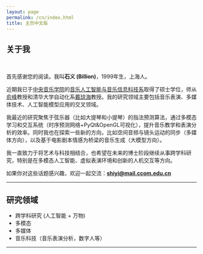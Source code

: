 ```yaml
---
layout: page
permalink: /cn/index.html
title: 主页中文版
---
```


## 关于我
<br>
<img title="" src="https://shiyi099.github.io/homepage/images/Yi Shi.jpg" alt="" class="floatpic">

首先感谢您的阅读。我叫**石义 (Billion)**，1999年生，上海人。<br>

近期我已于[中央音乐学院](https://zh.wikipedia.org/wiki/中央音乐学院)的[音乐人工智能与音乐信息科技系](https://www.ccom.edu.cn/jgk/jxdw/ylrgznyylxxkjx.htm)取得了硕士学位，师从[俞峰](https://baike.baidu.com/item/俞峰/2843997)教授和清华大学自动化系[戴琼海](https://baike.baidu.com/item/戴琼海)教授。我的研究领域主要包括音乐表演、多媒体技术、人工智能模型应用的交叉领域。<br>

我最近的研究聚焦于弦乐器（比如大提琴和小提琴）的指法预测算法，通过多模态学习和交互系统（时序预测网络+PyQt&OpenGL可视化），提升音乐教学和表演分析的效率。同时我也在探索一些新的方向，比如空间音频与镜头运动的同步（多媒体方向），以及基于电影剧本情感为桥梁的音乐生成（大模型方向）。<br>

我一直致力于将艺术与科技相结合，也希望在未来的博士阶段继续从事跨学科研究，特别是在多模态人工智能、虚拟表演环境和创新的人机交互等方向。<br>

如果你对这些话题感兴趣，欢迎一起交流：[**shiyi@mail.ccom.edu.cn**](mailto:shiyi@ccom.edu.cn)<br>

---

## 研究领域

- 跨学科研究 (人工智能 + 万物)
- 多模态
- 多媒体
- 音乐科技（音乐表演分析，数字人等）

---

<!--
## News and Updates

- <br>
-->

<!--
<blockquote class="twitter-tweet"><p lang="en" dir="ltr">Thrilled to be an AAAI-UC Scholar at <a href="https://twitter.com/hashtag/AAAI24?src=hash&ref_src=twsrc%5Etfw">#AAAI24</a>, thanks to <a href="https://twitter.com/hashtag/AAAI?src=hash&ref_src=twsrc%5Etfw">#AAAI</a> & <a href="https://twitter.com/hashtag/GoogleExploreCSR?src=hash&ref_src=twsrc%5Etfw">#GoogleExploreCSR</a> for the sponsorship. Grateful for the knowledge gained and new friendships formed.<br><br>Wonderful trip in Vancouver. Looking forward to staying connected with all.<a href="https://twitter.com/hashtag/AAAI24?src=hash&ref_src=twsrc%5Etfw">#AAAI24</a> <a href="https://twitter.com/hashtag/Vancouver?src=hash&ref_src=twsrc%5Etfw">#Vancouver</a> <a href="https://twitter.com/hashtag/GoogleExploreCSR?src=hash&ref_src=twsrc%5Etfw">#GoogleExploreCSR</a> <a href="https://t.co/wUQUp8XlSM">pic.twitter.com/wUQUp8XlSM</a></p>— Hanlin CAI (seeking a PhD position 2025) (@lancecai2002) <a href="https://twitter.com/lancecai2002/status/1762210025173344260?ref_src=twsrc%5Etfw">February 26, 2024</a></blockquote> <script async src="https://platform.twitter.com/widgets.js" charset="utf-8"></script>
-->
